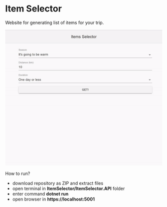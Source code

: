 # Item Selector
Website for generating list of items for your trip.  
  
![](demo.gif)

How to run?
- download repository as ZIP and extract files
- open terminal in **ItemSelector/ItemSelector.API** folder
- enter command **dotnet run**
- open browser in **https://localhost:5001**
